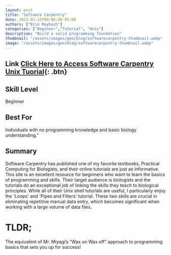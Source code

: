 ```yaml
---
layout: post
title: "Software Carpentry"
date: 2023-03-15T09:00:00-05:00
authors: ["Erin Maybach"]
categories: ["Beginner","Tutorial", "Unix"]
description: "Build a solid programming foundation"
thumbnail: "/assets/images/gen/blog/softwarecarpentry-thumbnail.webp"
image: "/assets/images/gen/blog/softwarecarpentry-thumbnail.webp"
---
```


## Link [Click Here to Access Software Carpentry Unix Tuorial](http://swcarpentry.github.io/swc-releases/2017.08/shell-novice/){: .btn}

## Skill Level

Beginner

## Best For

Individuals with no programming knowledge and basic biology understanding."

## Summary ##

Software Carpentry has published one of my favorite textbooks, Practical Computing for Biologists, and their online tutorials are just as informative. This site is an excellent resource for beginners who want to learn the basics of programming and skills. Their target audience is biologists and the tutorials do an exceptional job of linking the skills they teach to biological principles. While all of their Unix shell tutorials are useful, I particularly enjoy the 'Loops' and 'Pipes and Filters' tutorial. These two skills are crucial in eliminating repetitive manual data entry, which becomes significant when working with a large volume of data files.

# TLDR;

The equivalent of Mr. Miyagi’s “Wax on Wax off” approach to programming basics that sets you up for success!

